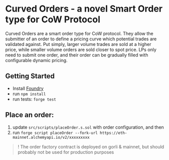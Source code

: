 # Curved Orders - a novel Smart Order type for CoW Protocol

Curved Orders are a smart order type for CoW protocol. They allow the submitter of an order to define a pricing curve which potential trades are validated against. Put simply, larger volume trades are sold at a higher price, while smaller volume orders are sold closer to spot price. LPs only need to submit one order, and their order can be gradually filled with configurable dynamic pricing. 
## Getting Started

* Install [Foundry](https://github.com/foundry-rs/foundry)
* run `npm install`
* run tests: `forge test`


## Place an order: 

1. update `src/scripts/placeOrder.s.sol` with order configuration, and then 
2. run `forge script placeOrder --fork-url https://eth-mainnet.alchemyapi.io/v2/xxxxxxxxx`

> ! The order factory contract is deployed on gorli & mainnet, but should probably not be used for production purposes

